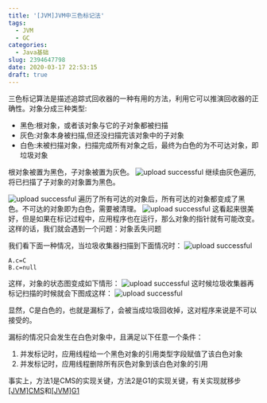 ```yaml
---
title: '[JVM]JVM中三色标记法'
tags:
  - JVM
  - GC
categories:
  - Java基础
slug: 2394647798
date: 2020-03-17 22:53:15
draft: true
---
```

三色标记算法是描述追踪式回收器的一种有用的方法，利用它可以推演回收器的正确性。对象分成三种类型:
* 黑色:根对象，或者该对象与它的子对象都被扫描
* 灰色:对象本身被扫描,但还没扫描完该对象中的子对象
* 白色:未被扫描对象，扫描完成所有对象之后，最终为白色的为不可达对象，即垃圾对象

根对象被置为黑色，子对象被置为灰色。
![upload successful](/images/pasted-115.png)
继续由灰色遍历,将已扫描了子对象的对象置为黑色。

![upload successful](/images/pasted-116.png)
遍历了所有可达的对象后，所有可达的对象都变成了黑色。不可达的对象即为白色，需要被清理。
![upload successful](/images/pasted-117.png)
这看起来很美好，但是如果在标记过程中，应用程序也在运行，那么对象的指针就有可能改变。这样的话，我们就会遇到一个问题：对象丢失问题

我们看下面一种情况，当垃圾收集器扫描到下面情况时：
![upload successful](/images/pasted-118.png)
```
A.c=C
B.c=null
```
这样，对象的状态图变成如下情形：
![upload successful](/images/pasted-119.png)
这时候垃圾收集器再标记扫描的时候就会下图成这样：
![upload successful](/images/pasted-120.png)

显然，C是白色的，也就是漏标了，会被当成垃圾回收掉，这对程序来说是不可以接受的。

漏标的情况只会发生在白色对象中，且满足以下任意一个条件：

1. 并发标记时，应用线程给一个黑色对象的引用类型字段赋值了该白色对象
2. 并发标记时，应用线程删除所有灰色对象到该白色对象的引用

事实上，方法1是CMS的实现关键，方法2是G1的实现关键，有关实现就移步[[JVM]CMS](/4242301031.html)和[[JVM]G1](/2687941502.html)